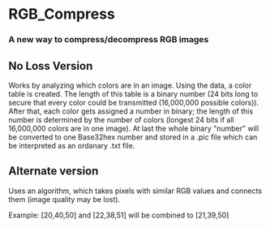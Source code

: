 # RGB_Compress

### A new way to compress/decompress RGB images

## No Loss Version 
Works by analyzing which colors are in an image. Using the data, a color table is created. The length of this table is a binary number (24 bits long to secure that every color could be transmitted (16,000,000 possible colors)).
After that, each color gets assigned a number in binary; the length of this number is determined by the number of colors (longest 24 bits if all 16,000,000 colors are in one image). At last the whole binary "number" will be converted to one Base32hex number and stored in a .pic file which can be interpreted as an ordanary .txt file.

## Alternate version
Uses an algorithm, which takes pixels with similar RGB values and connects them (image quality may be lost).

Example:
[20,40,50] and [22,38,51] will be combined to [21,39,50]
